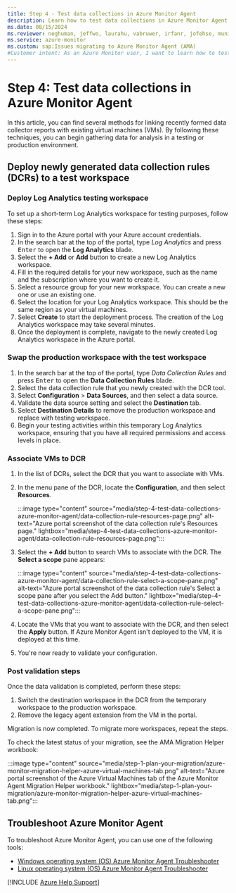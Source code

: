 ```yaml
---
title: Step 4 - Test data collections in Azure Monitor Agent
description: Learn how to test data collections in Azure Monitor Agent as part of migrating from the legacy Log Analytics agent.
ms.date: 08/15/2024
ms.reviewer: neghuman, jeffwo, laurahu, vabruwer, irfanr, jofehse, muniesa, amanan, v-weizhu
ms.service: azure-monitor
ms.custom: sap:Issues migrating to Azure Monitor Agent (AMA)
#Customer intent: As an Azure Monitor user, I want to learn how to test data collections in Azure Monitor Agent so that I can migrate from the legacy Log Analytics agent.
---
```

# Step 4: Test data collections in Azure Monitor Agent

In this article, you can find several methods for linking recently formed data collector reports with existing virtual machines (VMs). By following these techniques, you can begin gathering data for analysis in a testing or production environment.

## Deploy newly generated data collection rules (DCRs) to a test workspace

### Deploy Log Analytics testing workspace

To set up a short-term Log Analytics workspace for testing purposes, follow these steps:

1. Sign in to the Azure portal with your Azure account credentials.
1. In the search bar at the top of the portal, type *Log Analytics* and press <kbd>Enter</kbd> to open the **Log Analytics** blade.
1. Select the **+ Add** or **Add** button to create a new Log Analytics workspace.
1. Fill in the required details for your new workspace, such as the name and the subscription where you want to create it.
1. Select a resource group for your new workspace. You can create a new one or use an existing one.
1. Select the location for your Log Analytics workspace. This should be the same region as your virtual machines.
1. Select **Create** to start the deployment process. The creation of the Log Analytics workspace may take several minutes.
1. Once the deployment is complete, navigate to the newly created Log Analytics workspace in the Azure portal.

### Swap the production workspace with the test workspace

1. In the search bar at the top of the portal, type *Data Collection Rules* and press <kbd>Enter</kbd> to open the **Data Collection Rules** blade.
1. Select the data collection rule that you newly created with the DCR tool.
1. Select **Configuration** > **Data Sources**, and then select a data source.
1. Validate the data source setting and select the **Destination** tab.
1. Select **Destination Details** to remove the production workspace and replace with testing workspace.
1. Begin your testing activities within this temporary Log Analytics workspace, ensuring that you have all required permissions and access levels in place.

### Associate VMs to DCR

1. In the list of DCRs, select the DCR that you want to associate with VMs.
1. In the menu pane of the DCR, locate the **Configuration**, and then select **Resources**.

   :::image type="content" source="media/step-4-test-data-collections-azure-monitor-agent/data-collection-rule-resources-page.png" alt-text="Azure portal screenshot of the data collection rule's Resources page." lightbox="media/step-4-test-data-collections-azure-monitor-agent/data-collection-rule-resources-page.png":::

1. Select the **+ Add** button to search VMs to associate with the DCR. The **Select a scope** pane appears:

   :::image type="content" source="media/step-4-test-data-collections-azure-monitor-agent/data-collection-rule-select-a-scope-pane.png" alt-text="Azure portal screenshot of the data collection rule's Select a scope pane after you select the Add button." lightbox="media/step-4-test-data-collections-azure-monitor-agent/data-collection-rule-select-a-scope-pane.png":::

1. Locate the VMs that you want to associate with the DCR, and then select the **Apply** button. If Azure Monitor Agent isn't deployed to the VM, it is deployed at this time.

1. You're now ready to validate your configuration.

### Post validation steps

Once the data validation is completed, perform these steps:

1. Switch the destination workspace in the DCR from the temporary workspace to the production workspace.
1. Remove the legacy agent extension from the VM in the portal.

Migration is now completed. To migrate more workspaces, repeat the steps.

To check the latest status of your migration, see the AMA Migration Helper workbook:

:::image type="content" source="media/step-1-plan-your-migration/azure-monitor-migration-helper-azure-virtual-machines-tab.png" alt-text="Azure portal screenshot of the Azure Virtual Machines tab of the Azure Monitor Agent Migration Helper workbook." lightbox="media/step-1-plan-your-migration/azure-monitor-migration-helper-azure-virtual-machines-tab.png":::

## Troubleshoot Azure Monitor Agent

To troubleshoot Azure Monitor Agent, you can use one of the following tools:

- [Windows operating system (OS) Azure Monitor Agent Troubleshooter](/azure/azure-monitor/agents/troubleshooter-ama-windows)
- [Linux operating system (OS) Azure Monitor Agent Troubleshooter](/azure/azure-monitor/agents/troubleshooter-ama-linux)

[!INCLUDE [Azure Help Support](../../../../includes/azure-help-support.md)]
